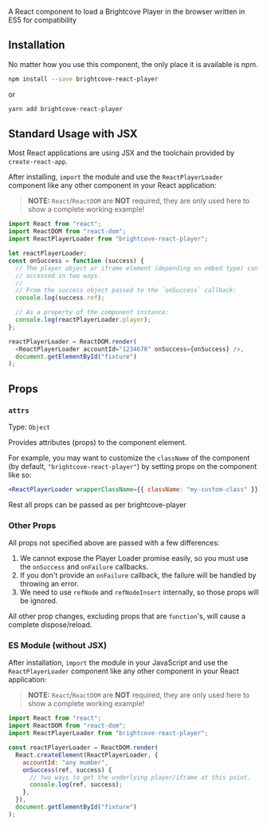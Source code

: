 A React component to load a Brightcove Player in the browser written in ES5 for compatibility

## Installation

No matter how you use this component, the only place it is available is npm.

```sh
npm install --save brightcove-react-player
```

or

```sh
yarn add brightcove-react-player
```

## Standard Usage with JSX

Most React applications are using JSX and the toolchain provided by `create-react-app`.

After installing, `import` the module and use the `ReactPlayerLoader` component like any other component in your React application:

> **NOTE:** `React`/`ReactDOM` are **NOT** required, they are only used here to show a complete working example!

```js
import React from "react";
import ReactDOM from "react-dom";
import ReactPlayerLoader from "brightcove-react-player";

let reactPlayerLoader;
const onSuccess = function (success) {
  // The player object or iframe element (depending on embed type) can be
  // accessed in two ways.
  //
  // From the success object passed to the `onSuccess` callback:
  console.log(success.ref);

  // As a property of the component instance:
  console.log(reactPlayerLoader.player);
};

reactPlayerLoader = ReactDOM.render(
  <ReactPlayerLoader accountId="1234678" onSuccess={onSuccess} />,
  document.getElementById("fixture")
);
```

## Props

### `attrs`

Type: `Object`

Provides attributes (props) to the component element.

For example, you may want to customize the `className` of the component (by default, `"brightcove-react-player"`) by setting props on the component like so:

```jsx
<ReactPlayerLoader wrapperClassName={{ className: "my-custom-class" }} />
```
Rest all props can be passed as per brightcove-player

### Other Props

All props not specified above are passed with a few differences:

1. We cannot expose the Player Loader promise easily, so you must use the `onSuccess` and `onFailure` callbacks.
2. If you don't provide an `onFailure` callback, the failure will be handled by throwing an error.
3. We need to use `refNode` and `refNodeInsert` internally, so those props will be ignored.

All other prop changes, excluding props that are `function`'s, will cause a complete dispose/reload.

### ES Module (without JSX)

After installation, `import` the module in your JavaScript and use the `ReactPlayerLoader` component like any other component in your React application:

> **NOTE:** `React`/`ReactDOM` are **NOT** required, they are only used here to show a complete working example!

```js
import React from "react";
import ReactDOM from "react-dom";
import ReactPlayerLoader from "brightcove-react-player";

const reactPlayerLoader = ReactDOM.render(
  React.createElement(ReactPlayerLoader, {
    accountId: "any mumber",
    onSuccess(ref, success) {
      // two ways to get the underlying player/iframe at this point.
      console.log(ref, success);
    },
  }),
  document.getElementById("fixture")
);
```
